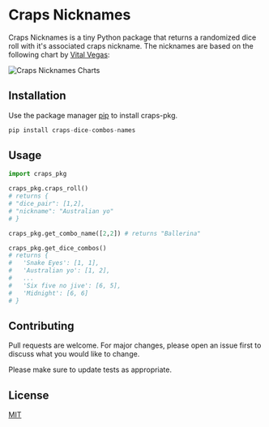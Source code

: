 # Craps Nicknames

Craps Nicknames is a tiny Python package that returns a randomized dice roll with it's associated craps nickname. The nicknames are based on the following chart by [Vital Vegas](https://vitalvegas.com/colorful-nicknames-dice-combinations-craps/):

![Craps Nicknames Charts](https://vitalvegas.com/wp-content/uploads/2015/02/craps_dice_rolls_updated.jpg)

## Installation

Use the package manager [pip](https://pip.pypa.io/en/stable/) to install craps-pkg.

```python
pip install craps-dice-combos-names
```

## Usage

```python
import craps_pkg

craps_pkg.craps_roll()
# returns {
# "dice_pair": [1,2],
# "nickname": "Australian yo"
# }

craps_pkg.get_combo_name([2,2]) # returns "Ballerina"

craps_pkg.get_dice_combos()
# returns {
#   'Snake Eyes': [1, 1],
#   'Australian yo': [1, 2],
#   ...
#   'Six five no jive': [6, 5],
#   'Midnight': [6, 6]
# }
```

## Contributing

Pull requests are welcome. For major changes, please open an issue first to discuss what you would like to change.

Please make sure to update tests as appropriate.

## License

[MIT](https://choosealicense.com/licenses/mit/)
